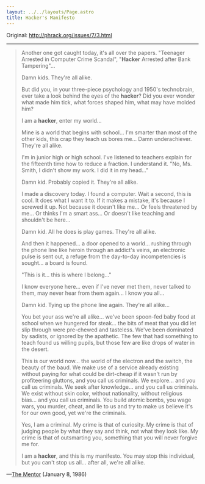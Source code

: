 ```yaml
---
layout: ../../layouts/Page.astro
title: Hacker's Manifesto
---
```


Original: http://phrack.org/issues/7/3.html

---

> Another one got caught today, it's all over the papers. "Teenager Arrested in Computer Crime Scandal", "**Hacker** Arrested after Bank Tampering"…
>
> Damn kids. They're all alike.
>
> But did you, in your three-piece psychology and 1950's technobrain, ever take a look behind the eyes of the **hacker**? Did you ever wonder what made him tick, what forces shaped him, what may have molded him?
>
> I am a **hacker**, enter my world…
>
> Mine is a world that begins with school… I'm smarter than most of the other kids, this crap they teach us bores me… Damn underachiever. They're all alike.
>
> I'm in junior high or high school. I've listened to teachers explain for the fifteenth time how to reduce a fraction. I understand it. "No, Ms. Smith, I didn't show my work. I did it in my head…"
>
> Damn kid. Probably copied it. They're all alike.
>
> I made a discovery today. I found a computer. Wait a second, this is cool. It does what I want it to. If it makes a mistake, it's because I screwed it up. Not because it doesn't like me… Or feels threatened by me… Or thinks I'm a smart ass… Or doesn't like teaching and shouldn't be here…
>
> Damn kid. All he does is play games. They're all alike.
>
> And then it happened… a door opened to a world… rushing through the phone line like heroin through an addict's veins, an electronic pulse is sent out, a refuge from the day-to-day incompetencies is sought… a board is found.
>
> "This is it… this is where I belong…"
>
> I know everyone here… even if I've never met them, never talked to them, may never hear from them again… I know you all…
>
> Damn kid. Tying up the phone line again. They're all alike…
>
> You bet your ass we're all alike… we've been spoon-fed baby food at school when we hungered for steak… the bits of meat that you did let slip through were pre-chewed and tasteless. We've been dominated by sadists, or ignored by the apathetic. The few that had something to teach found us willing pupils, but those few are like drops of water in the desert.
>
> This is our world now… the world of the electron and the switch, the beauty of the baud. We make use of a service already existing without paying for what could be dirt-cheap if it wasn't run by profiteering gluttons, and you call us criminals. We explore… and you call us criminals. We seek after knowledge… and you call us criminals. We exist without skin color, without nationality, without religious bias… and you call us criminals. You build atomic bombs, you wage wars, you murder, cheat, and lie to us and try to make us believe it's for our own good, yet we're the criminals.
>
> Yes, I am a criminal. My crime is that of curiosity. My crime is that of judging people by what they say and think, not what they look like. My crime is that of outsmarting you, something that you will never forgive me for.
>
> I am a **hacker**, and this is my manifesto. You may stop this individual, but you can't stop us all… after all, we're all alike.

—[The Mentor](//en.wikipedia.org/wiki/Loyd_Blankenship) (January 8, 1986)
